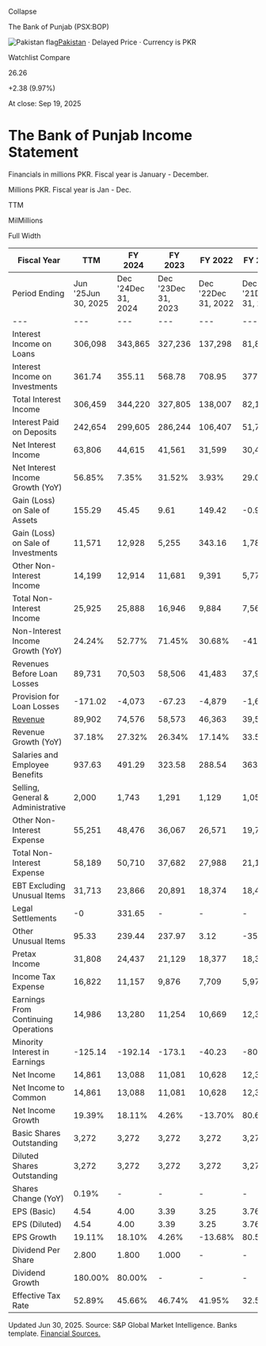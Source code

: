 Collapse

The Bank of Punjab (PSX:BOP)

![Pakistan flag](https://stockanalysis.com/img/flags/pakistan.svg)[Pakistan](https://stockanalysis.com/list/pakistan-stock-exchange/) · Delayed Price · Currency is PKR

Watchlist Compare

26.26

+2.38 (9.97%)

At close: Sep 19, 2025

# The Bank of Punjab Income Statement

Financials in millions PKR. Fiscal year is January - December.

Millions PKR. Fiscal year is Jan - Dec.

TTM

MilMillions

Full Width

| Fiscal Year | TTM | FY 2024 | FY 2023 | FY 2022 | FY 2021 | FY 2020 | 2015 - 2019 |
| --- | --- | --- | --- | --- | --- | --- | --- |
| Period Ending | Jun '25Jun 30, 2025 | Dec '24Dec 31, 2024 | Dec '23Dec 31, 2023 | Dec '22Dec 31, 2022 | Dec '21Dec 31, 2021 | Dec '20Dec 31, 2020 | 2015 - 2019 |
| --- | --- | --- | --- | --- | --- | --- | --- |
| Interest Income on Loans | 306,098 | 343,865 | 327,236 | 137,298 | 81,804 | 86,120 | Upgrade |
| Interest Income on Investments | 361.74 | 355.11 | 568.78 | 708.95 | 377.4 | 136.99 | Upgrade |
| Total Interest Income | 306,459 | 344,220 | 327,805 | 138,007 | 82,182 | 86,257 | Upgrade |
| Interest Paid on Deposits | 242,654 | 299,605 | 286,244 | 106,407 | 51,776 | 62,696 | Upgrade |
| Net Interest Income | 63,806 | 44,615 | 41,561 | 31,599 | 30,406 | 23,561 | Upgrade |
| Net Interest Income Growth (YoY) | 56.85% | 7.35% | 31.52% | 3.93% | 29.05% | -12.58% | Upgrade |
| Gain (Loss) on Sale of Assets | 155.29 | 45.45 | 9.61 | 149.42 | -0.98 | 101.46 | Upgrade |
| Gain (Loss) on Sale of Investments | 11,571 | 12,928 | 5,255 | 343.16 | 1,786 | 8,466 | Upgrade |
| Other Non-Interest Income | 14,199 | 12,914 | 11,681 | 9,391 | 5,779 | 4,374 | Upgrade |
| Total Non-Interest Income | 25,925 | 25,888 | 16,946 | 9,884 | 7,564 | 12,942 | Upgrade |
| Non-Interest Income Growth (YoY) | 24.24% | 52.77% | 71.45% | 30.68% | -41.56% | 234.92% | Upgrade |
| Revenues Before Loan Losses | 89,731 | 70,503 | 58,506 | 41,483 | 37,969 | 36,503 | Upgrade |
| Provision for Loan Losses | -171.02 | -4,073 | -67.23 | -4,879 | -1,611 | 6,870 | Upgrade |
| [Revenue](https://stockanalysis.com/quote/psx/BOP/revenue/) | 89,902 | 74,576 | 58,573 | 46,363 | 39,580 | 29,633 | Upgrade |
| Revenue Growth (YoY) | 37.18% | 27.32% | 26.34% | 17.14% | 33.57% | 1.87% | Upgrade |
| Salaries and Employee Benefits | 937.63 | 491.29 | 323.58 | 288.54 | 363.32 | 334.88 | Upgrade |
| Selling, General & Administrative | 2,000 | 1,743 | 1,291 | 1,129 | 1,052 | 663.27 | Upgrade |
| Other Non-Interest Expense | 55,251 | 48,476 | 36,067 | 26,571 | 19,758 | 16,660 | Upgrade |
| Total Non-Interest Expense | 58,189 | 50,710 | 37,682 | 27,988 | 21,174 | 17,658 | Upgrade |
| EBT Excluding Unusual Items | 31,713 | 23,866 | 20,891 | 18,374 | 18,406 | 11,975 | Upgrade |
| Legal Settlements | -0 | 331.65 | - | - | - | - | Upgrade |
| Other Unusual Items | 95.33 | 239.44 | 237.97 | 3.12 | -35.34 | -48.36 | Upgrade |
| Pretax Income | 31,808 | 24,437 | 21,129 | 18,377 | 18,371 | 11,926 | Upgrade |
| Income Tax Expense | 16,822 | 11,157 | 9,876 | 7,709 | 5,975 | 5,046 | Upgrade |
| Earnings From Continuing Operations | 14,986 | 13,280 | 11,254 | 10,669 | 12,396 | 6,881 | Upgrade |
| Minority Interest in Earnings | -125.14 | -192.14 | -173.1 | -40.23 | -80.59 | -61.66 | Upgrade |
| Net Income | 14,861 | 13,088 | 11,081 | 10,628 | 12,316 | 6,819 | Upgrade |
| Net Income to Common | 14,861 | 13,088 | 11,081 | 10,628 | 12,316 | 6,819 | Upgrade |
| Net Income Growth | 19.39% | 18.11% | 4.26% | -13.70% | 80.61% | -16.44% | Upgrade |
| Basic Shares Outstanding | 3,272 | 3,272 | 3,272 | 3,272 | 3,272 | 3,272 | Upgrade |
| Diluted Shares Outstanding | 3,272 | 3,272 | 3,272 | 3,272 | 3,272 | 3,272 | Upgrade |
| Shares Change (YoY) | 0.19% | - | - | - | - | - | Upgrade |
| EPS (Basic) | 4.54 | 4.00 | 3.39 | 3.25 | 3.76 | 2.08 | Upgrade |
| EPS (Diluted) | 4.54 | 4.00 | 3.39 | 3.25 | 3.76 | 2.08 | Upgrade |
| EPS Growth | 19.11% | 18.10% | 4.26% | -13.68% | 80.57% | -16.44% | Upgrade |
| Dividend Per Share | 2.800 | 1.800 | 1.000 | - | - | 0.808 | Upgrade |
| Dividend Growth | 180.00% | 80.00% | - | - | - | 33.33% | Upgrade |
| Effective Tax Rate | 52.89% | 45.66% | 46.74% | 41.95% | 32.52% | 42.31% | Upgrade |

Updated Jun 30, 2025. Source: S&P Global Market Intelligence. Banks template. [Financial Sources.](https://stockanalysis.com/financial-sources/)